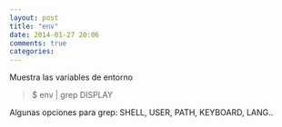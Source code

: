 ```yaml
---
layout: post
title: "env"
date: 2014-01-27 20:06
comments: true
categories: 
---
```

Muestra las variables de entorno 

>$ env | grep DISPLAY

Algunas opciones para grep: SHELL, USER, PATH, KEYBOARD, LANG..

